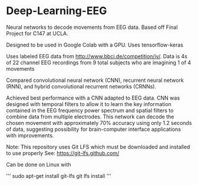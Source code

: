 # Deep-Learning-EEG
Neural networks to decode movements from EEG data. Based off Final Project for C147 at UCLA.

Designed to be used in Google Colab with a GPU. Uses tensorflow-keras

Uses labeled EEG data from http://www.bbci.de/competition/iv/. Data is 4s of 22 channel EEG recordings from 9 total subjects who are imagining 1 of 4 movements

Compared convolutional neural network (CNN), recurrent neural network (RNN), and hybrid convolutional recurrent networks (CRNNs).

Achieved best performance with a CNN adapted to EEG data. CNN was designed with temporal filters to allow it to learn the key information contained in the EEG frequency power spectrum and spatial filters to combine data from multiple electrodes.  This network can decode the chosen movement with approximately 70% accuracy using only 1.2 seconds of data, suggesting possibility for brain-computer interface applications with improvements. 


Note:
This repository uses Git LFS which must be downloaded and installed to use properly
See: https://git-lfs.github.com/

Can be done on Linux with

'''
sudo apt-get install git-lfs
git lfs install
'''
